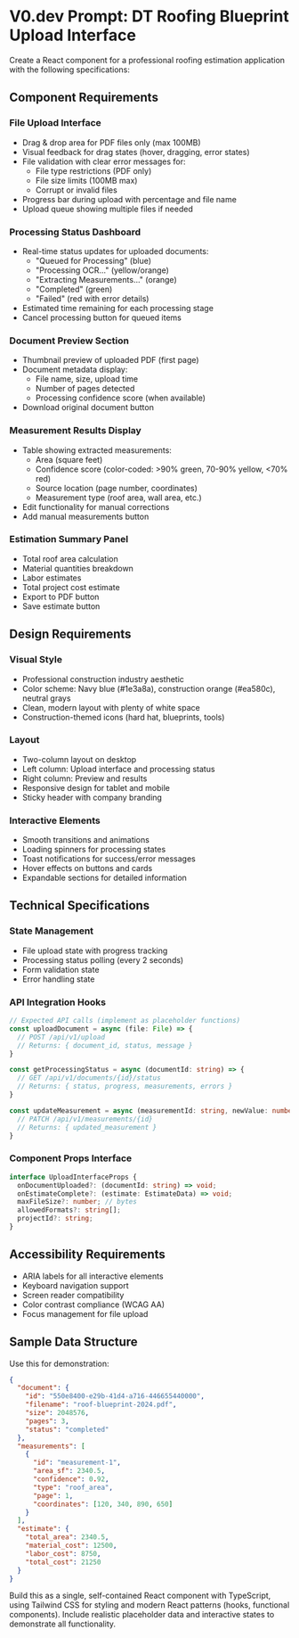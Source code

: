 # V0.dev Prompt: DT Roofing Blueprint Upload Interface

Create a React component for a professional roofing estimation application with the following specifications:

## Component Requirements

### **File Upload Interface**
- Drag & drop area for PDF files only (max 100MB)
- Visual feedback for drag states (hover, dragging, error states)
- File validation with clear error messages for:
  - File type restrictions (PDF only)
  - File size limits (100MB max)
  - Corrupt or invalid files
- Progress bar during upload with percentage and file name
- Upload queue showing multiple files if needed

### **Processing Status Dashboard**
- Real-time status updates for uploaded documents:
  - "Queued for Processing" (blue)
  - "Processing OCR..." (yellow/orange)
  - "Extracting Measurements..." (orange)
  - "Completed" (green)
  - "Failed" (red with error details)
- Estimated time remaining for each processing stage
- Cancel processing button for queued items

### **Document Preview Section**
- Thumbnail preview of uploaded PDF (first page)
- Document metadata display:
  - File name, size, upload time
  - Number of pages detected
  - Processing confidence score (when available)
- Download original document button

### **Measurement Results Display**
- Table showing extracted measurements:
  - Area (square feet)
  - Confidence score (color-coded: >90% green, 70-90% yellow, <70% red)
  - Source location (page number, coordinates)
  - Measurement type (roof area, wall area, etc.)
- Edit functionality for manual corrections
- Add manual measurements button

### **Estimation Summary Panel**
- Total roof area calculation
- Material quantities breakdown
- Labor estimates
- Total project cost estimate
- Export to PDF button
- Save estimate button

## Design Requirements

### **Visual Style**
- Professional construction industry aesthetic
- Color scheme: Navy blue (#1e3a8a), construction orange (#ea580c), neutral grays
- Clean, modern layout with plenty of white space
- Construction-themed icons (hard hat, blueprints, tools)

### **Layout**
- Two-column layout on desktop
- Left column: Upload interface and processing status
- Right column: Preview and results
- Responsive design for tablet and mobile
- Sticky header with company branding

### **Interactive Elements**
- Smooth transitions and animations
- Loading spinners for processing states
- Toast notifications for success/error messages
- Hover effects on buttons and cards
- Expandable sections for detailed information

## Technical Specifications

### **State Management**
- File upload state with progress tracking
- Processing status polling (every 2 seconds)
- Form validation state
- Error handling state

### **API Integration Hooks**
```typescript
// Expected API calls (implement as placeholder functions)
const uploadDocument = async (file: File) => {
  // POST /api/v1/upload
  // Returns: { document_id, status, message }
}

const getProcessingStatus = async (documentId: string) => {
  // GET /api/v1/documents/{id}/status
  // Returns: { status, progress, measurements, errors }
}

const updateMeasurement = async (measurementId: string, newValue: number) => {
  // PATCH /api/v1/measurements/{id}
  // Returns: { updated_measurement }
}
```

### **Component Props Interface**
```typescript
interface UploadInterfaceProps {
  onDocumentUploaded?: (documentId: string) => void;
  onEstimateComplete?: (estimate: EstimateData) => void;
  maxFileSize?: number; // bytes
  allowedFormats?: string[];
  projectId?: string;
}
```

## Accessibility Requirements
- ARIA labels for all interactive elements
- Keyboard navigation support
- Screen reader compatibility
- Color contrast compliance (WCAG AA)
- Focus management for file upload

## Sample Data Structure
Use this for demonstration:
```json
{
  "document": {
    "id": "550e8400-e29b-41d4-a716-446655440000",
    "filename": "roof-blueprint-2024.pdf",
    "size": 2048576,
    "pages": 3,
    "status": "completed"
  },
  "measurements": [
    {
      "id": "measurement-1",
      "area_sf": 2340.5,
      "confidence": 0.92,
      "type": "roof_area",
      "page": 1,
      "coordinates": [120, 340, 890, 650]
    }
  ],
  "estimate": {
    "total_area": 2340.5,
    "material_cost": 12500,
    "labor_cost": 8750,
    "total_cost": 21250
  }
}
```

Build this as a single, self-contained React component with TypeScript, using Tailwind CSS for styling and modern React patterns (hooks, functional components). Include realistic placeholder data and interactive states to demonstrate all functionality.
